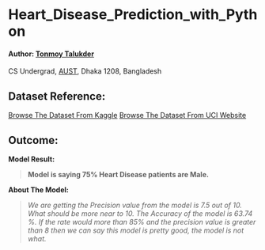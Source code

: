 # Heart_Disease_Prediction_with_Python 

#### Author: <a href="https://tonmoy-talukder.netlify.app/">Tonmoy Talukder</a>
CS Undergrad, <a href="https://www.aust.edu/"> AUST</a>, Dhaka 1208, Bangladesh

## Dataset Reference: 
<a href="https://www.kaggle.com/ronitf/heart-disease-uci">Browse The Dataset From Kaggle</a>
<a href="https://archive.ics.uci.edu/ml/datasets/heart+disease">Browse The Dataset From UCI Website</a>


## Outcome:
**Model Result:**
> **Model is saying 75% Heart Disease patients are Male.**

**About The Model:**
> *We are getting the Precision value from the model is 7.5 out of 10. What should be more near to 10. The Accuracy of the model is 63.74 %. If the rate would more than 85% and the precision value is greater than 8 then we can say this model is pretty good, the model is not what.* 
